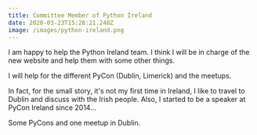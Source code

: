 ```yaml
---
title: Committee Member of Python Ireland
date: 2020-03-23T15:28:21.248Z
image: /images/python-ireland.png
---
```

I am happy to help the Python Ireland team. I think I will be in charge of the new website and help them with some other things.

I will help for the different PyCon (Dublin, Limerick) and the meetups.

In fact, for the small story, it's not my first time in Ireland, I like to travel to Dublin and discuss with the Irish people. Also, I started to be a speaker at PyCon Ireland since 2014...

Some PyCons and one meetup in Dublin.